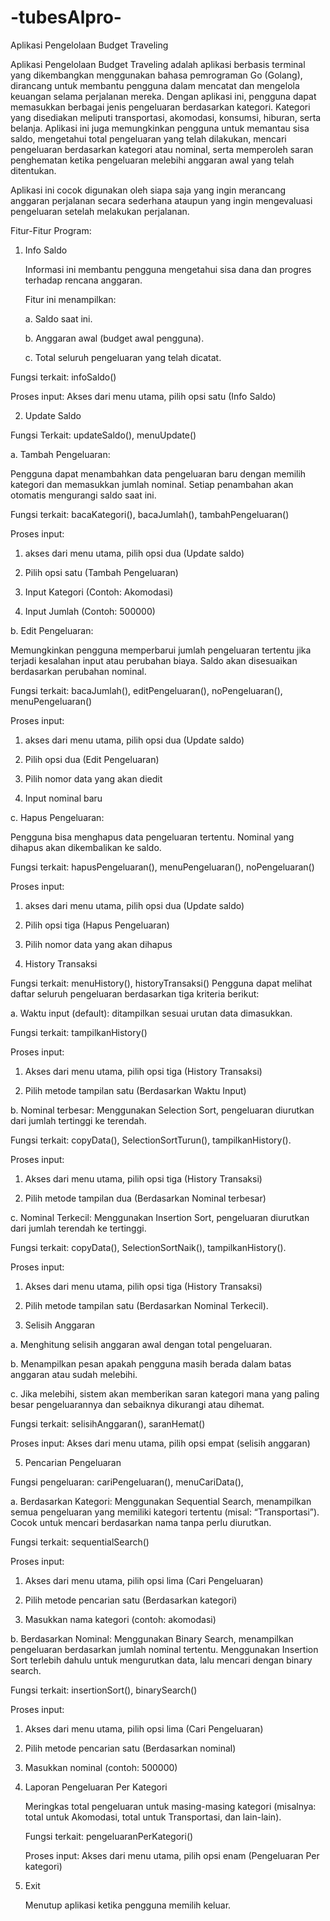 # -tubesAlpro-
Aplikasi Pengelolaan Budget Traveling 

Aplikasi Pengelolaan Budget Traveling adalah aplikasi berbasis terminal yang dikembangkan menggunakan bahasa pemrograman Go (Golang), dirancang untuk membantu pengguna dalam mencatat dan mengelola keuangan selama perjalanan mereka. Dengan aplikasi ini, pengguna dapat memasukkan berbagai jenis pengeluaran berdasarkan kategori. Kategori yang disediakan meliputi transportasi, akomodasi, konsumsi, hiburan, serta belanja. Aplikasi ini juga memungkinkan pengguna untuk memantau sisa saldo, mengetahui total pengeluaran yang telah dilakukan, mencari pengeluaran berdasarkan kategori atau nominal, serta memperoleh saran penghematan ketika pengeluaran melebihi anggaran awal yang telah ditentukan.

Aplikasi ini cocok digunakan oleh siapa saja yang ingin merancang anggaran perjalanan secara sederhana ataupun yang ingin mengevaluasi pengeluaran setelah melakukan perjalanan.

Fitur-Fitur Program:

1. Info Saldo

   Informasi ini membantu pengguna mengetahui sisa dana dan progres terhadap rencana anggaran.

   Fitur ini menampilkan:

    a. Saldo saat ini.

    b. Anggaran awal (budget awal pengguna).

    c. Total seluruh pengeluaran yang telah dicatat.

  Fungsi terkait: infoSaldo()

  Proses input: Akses dari menu utama, pilih opsi satu (Info Saldo)

2. Update Saldo

  Fungsi Terkait: updateSaldo(),  menuUpdate()

  a. Tambah Pengeluaran:

  Pengguna dapat menambahkan data pengeluaran baru dengan memilih kategori dan memasukkan jumlah nominal. Setiap penambahan akan otomatis mengurangi saldo saat ini.

  Fungsi terkait: bacaKategori(), bacaJumlah(), tambahPengeluaran()
  
  Proses input: 

  1. akses dari menu utama, pilih opsi dua (Update saldo)

  2. Pilih opsi satu (Tambah Pengeluaran)

  3. Input Kategori (Contoh: Akomodasi)

  4. Input Jumlah (Contoh: 500000)

  b. Edit Pengeluaran:

  Memungkinkan pengguna memperbarui jumlah pengeluaran tertentu jika terjadi kesalahan input atau perubahan biaya. Saldo akan disesuaikan berdasarkan perubahan nominal.

  Fungsi terkait: bacaJumlah(), editPengeluaran(), noPengeluaran(), menuPengeluaran()

  Proses input: 
  1. akses dari menu utama, pilih opsi dua (Update saldo)
  
  2. Pilih opsi dua (Edit Pengeluaran)
  
  3. Pilih nomor data yang akan diedit
  
  4. Input nominal baru

  c. Hapus Pengeluaran:

  Pengguna bisa menghapus data pengeluaran tertentu. Nominal yang dihapus akan dikembalikan ke saldo.

  Fungsi terkait: hapusPengeluaran(), menuPengeluaran(), noPengeluaran()

  Proses input: 

  1. akses dari menu utama, pilih opsi dua (Update saldo)
 
  2. Pilih opsi tiga (Hapus Pengeluaran)
  
  3. Pilih nomor data yang akan dihapus

3. History Transaksi

  Fungsi terkait: menuHistory(), historyTransaksi()
  Pengguna dapat melihat daftar seluruh pengeluaran berdasarkan tiga kriteria berikut:
 
  a. Waktu input (default): ditampilkan sesuai urutan data dimasukkan.
    
  Fungsi terkait: tampilkanHistory()

  Proses input: 

  1. Akses dari menu utama, pilih opsi tiga (History Transaksi)

  2. Pilih metode tampilan satu (Berdasarkan Waktu Input)

  b. Nominal terbesar: Menggunakan Selection Sort, pengeluaran diurutkan dari jumlah tertinggi ke terendah.

  Fungsi terkait: copyData(), SelectionSortTurun(), tampilkanHistory().

  Proses input: 

  1. Akses dari menu utama, pilih opsi tiga (History Transaksi)

  2. Pilih metode tampilan dua (Berdasarkan Nominal terbesar)
  
  c. Nominal Terkecil: Menggunakan Insertion Sort, pengeluaran diurutkan dari jumlah terendah ke tertinggi.

  Fungsi terkait: copyData(), SelectionSortNaik(), tampilkanHistory().

  Proses input: 

  1. Akses dari menu utama, pilih opsi tiga (History Transaksi)

  2. Pilih metode tampilan satu (Berdasarkan Nominal Terkecil).

4. Selisih Anggaran

  a. Menghitung selisih anggaran awal dengan total pengeluaran.
  
  b. Menampilkan pesan apakah pengguna masih berada dalam batas anggaran atau sudah melebihi.
  
  c. Jika melebihi, sistem akan memberikan saran kategori mana yang paling besar pengeluarannya dan sebaiknya dikurangi atau dihemat.

  Fungsi terkait: selisihAnggaran(), saranHemat()

  Proses input: Akses dari menu utama, pilih opsi empat (selisih anggaran)

5. Pencarian Pengeluaran

  Fungsi pengeluaran: cariPengeluaran(), menuCariData(), 

  a. Berdasarkan Kategori: Menggunakan Sequential Search, menampilkan semua pengeluaran yang memiliki kategori tertentu (misal: “Transportasi”). Cocok untuk mencari berdasarkan nama tanpa perlu diurutkan.

  Fungsi terkait: sequentialSearch()
  
  Proses input: 
  
  1. Akses dari menu utama, pilih opsi lima (Cari Pengeluaran)
  
  2. Pilih metode pencarian satu (Berdasarkan kategori)
  
  3. Masukkan nama kategori (contoh: akomodasi)

  b. Berdasarkan Nominal: Menggunakan Binary Search, menampilkan pengeluaran berdasarkan jumlah nominal tertentu. Menggunakan Insertion Sort terlebih dahulu untuk mengurutkan data, lalu mencari dengan binary search.

  Fungsi terkait: insertionSort(), binarySearch()

  Proses input: 

  1. Akses dari menu utama, pilih opsi lima (Cari Pengeluaran)

  2. Pilih metode pencarian satu (Berdasarkan nominal)

  3. Masukkan nominal (contoh: 500000)

6. Laporan Pengeluaran Per Kategori

   Meringkas total pengeluaran untuk masing-masing kategori (misalnya: total untuk Akomodasi, total untuk Transportasi, dan lain-lain).

   Fungsi terkait: pengeluaranPerKategori()

   Proses input: Akses dari menu utama, pilih opsi enam (Pengeluaran Per kategori)

7. Exit

   Menutup aplikasi ketika pengguna memilih keluar.

